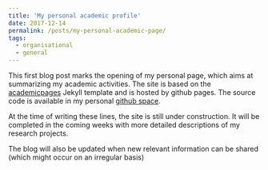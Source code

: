 ```yaml
---
title: 'My personal academic profile'
date: 2017-12-14
permalink: /posts/my-personal-academic-page/
tags:
  - organisational
  - general
---
```


This first blog post marks the opening of my personal page, which aims at summarizing my academic activities. The site is based on the [academicpages](https://academicpages.github.io/) Jekyll template and is hosted by github pages. The source code is available in my personal [github space](https://github.com/squoilin).

At the time of writing these lines, the site is still under construction. It will be completed in the coming weeks with more detailed descriptions of my research projects.

The blog will also be updated when new relevant information can be shared (which might occur on an irregular basis)


